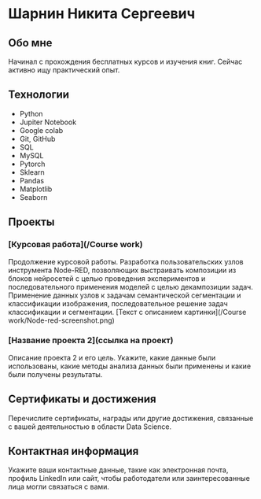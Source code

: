 # Шарнин Никита Сергеевич


## Обо мне

Начинал с прохождения бесплатных курсов и изучения книг. Сейчас активно ищу практический опыт.

## Технологии

+ Python
+ Jupiter Notebook
+ Google colab
+ Git, GitHub
+ SQL
+ MySQL
+ Pytorch
+ Sklearn
+ Pandas
+ Matplotlib
+ Seaborn

## Проекты

### [Курсовая работа](/Course work)

Продолжение курсовой работы. Разработка пользовательских узлов инструмента Node-RED, позволяющих выстраивать композиции из блоков нейросетей с целью проведения экспериментов и последовательного применения моделей с целью декампозиции задач. Применение данных узлов к задачам семантической сегментации и классификации изображения, последовательное решение задач классификации и сегментации.
[Текст с описанием картинки](/Course work/Node-red-screenshot.png)

### [Название проекта 2](ссылка на проект)

Описание проекта 2 и его цель. Укажите, какие данные были использованы, какие методы анализа данных были применены и какие были получены результаты.

## Сертификаты и достижения

Перечислите сертификаты, награды или другие достижения, связанные с вашей деятельностью в области Data Science.

## Контактная информация

Укажите ваши контактные данные, такие как электронная почта, профиль LinkedIn или сайт, чтобы работодатели или заинтересованные лица могли связаться с вами.
